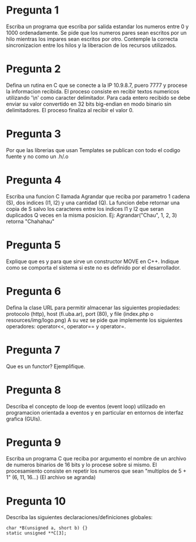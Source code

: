 # Pregunta 1
Escriba un programa que escriba por salida estandar los numeros entre
0 y 1000 ordenadamente. Se pide que los numeros pares sean escritos por un
hilo mientras los impares sean escritos por otro.
Contemple la correcta sincronizacion entre los hilos y la liberacion de los
recursos utilizados.


# Pregunta 2
Defina un rutina en C que se conecte a la IP 10.9.8.7, puero 7777 y procese
la informacion recibida. El proceso consiste en recibir textos numericos
utilizando '\n' como caracter delimitador.
Para cada entero recibido se debe enviar su valor convertido en 32 bits
big-endian en modo binario sin delimitadores. El proceso finaliza al recibir
el valor 0.

# Pregunta 3
Por que las librerias que usan Templates se publican con todo el codigo
fuente y no como un .h/.o

# Pregunta 4
Escriba una funcion C llamada Agrandar que reciba por parametro 1 cadena (S),
dos indices (I1, I2) y una cantidad (Q).
La funcion debe retornar una copia de S salvo los caracteres entre los indices
I1 y I2 que seran duplicados Q veces en la misma posicion.
Ej: Agrandar("Chau", 1, 2, 3) retorna "Chahahau"

# Pregunta 5
Explique que es y para que sirve un constructor MOVE en C++. Indique como
se comporta el sistema si este no es definido por el desarrollador.

# Pregunta 6
Defina la clase URL para permitir almacenar las siguientes propiedades:
protocolo (http), host (fi.uba.ar), port (80), y file (index.php o resources/img/logo.png)
A su vez se pide que implemente los siguientes operadores: operator<<, operator==
y operator=.

# Pregunta 7
Que es un functor? Ejemplifique.

# Pregunta 8
Describa el concepto de loop de eventos (event loop) utilizado en programacion
orientada a eventos y en particular en entornos de interfaz grafica (GUIs).

# Pregunta 9
Escriba un programa C que reciba por argumento el nombre de un archivo
de numeros binarios de 16 bits y lo procese sobre si mismo.
El procesamiento consiste en repetir los numeros que sean "multiplos de 5 + 1" (6, 11, 16...)
(El archivo se agranda)

# Pregunta 10
Describa las siguientes declaraciones/definiciones globales:
```int (*A)();
char *B(unsigned a, short b) {}
static unsigned **C[3];
```
